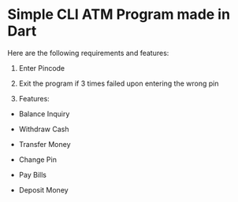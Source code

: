 # Simple CLI ATM Program made in Dart

Here are the following requirements and features:

1. Enter Pincode

2. Exit the program if 3 times failed upon entering the wrong pin

3. Features:

  - Balance Inquiry

  - Withdraw Cash
    
  - Transfer Money

  - Change Pin

  - Pay Bills

  - Deposit Money
